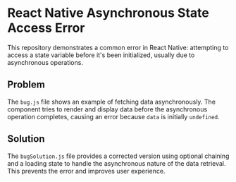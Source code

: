 # React Native Asynchronous State Access Error

This repository demonstrates a common error in React Native: attempting to access a state variable before it's been initialized, usually due to asynchronous operations.

## Problem
The `bug.js` file shows an example of fetching data asynchronously. The component tries to render and display data before the asynchronous operation completes, causing an error because `data` is initially `undefined`.

## Solution
The `bugSolution.js` file provides a corrected version using optional chaining and a loading state to handle the asynchronous nature of the data retrieval.  This prevents the error and improves user experience.
